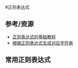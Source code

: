 #正则表达式

## 参考/资源

- [正则表达式的基础教程](https://juejin.im/entry/59a651116fb9a024844938b5)
- [根据正则表达式生成对应字符串](http://fent.github.io/randexp.js/#r=%5E1%5B3456789%5D%5Cd%7B9%7D%24&i)

## 常用正则表达式
